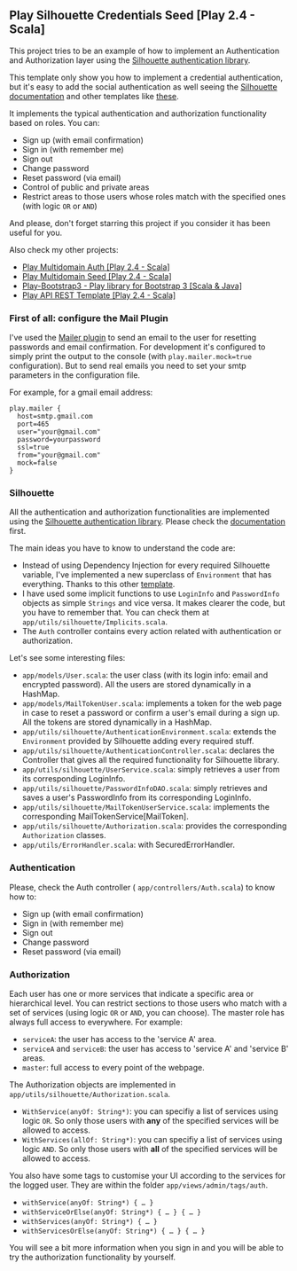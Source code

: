 ## Play Silhouette Credentials Seed [Play 2.4 - Scala]

This project tries to be an example of how to implement an Authentication and Authorization layer using the [Silhouette authentication library](http://silhouette.mohiva.com).

This template only show you how to implement a credential authentication, but it's easy to add the social authentication as well seeing the [Silhouette documentation](http://silhouette.mohiva.com/docs) and other templates like [these](http://silhouette.mohiva.com/docs/examples).

It implements the typical authentication and authorization functionality based on roles. You can:

* Sign up (with email confirmation)
* Sign in (with remember me)
* Sign out
* Change password
* Reset password (via email)
* Control of public and private areas
* Restrict areas to those users whose roles match with the specified ones (with logic `OR` or `AND`)


And please, don't forget starring this project if you consider it has been useful for you.

Also check my other projects:

* [Play Multidomain Auth [Play 2.4 - Scala]](https://github.com/adrianhurt/play-multidomain-auth)
* [Play Multidomain Seed [Play 2.4 - Scala]](https://github.com/adrianhurt/play-multidomain-seed)
* [Play-Bootstrap3 - Play library for Bootstrap 3 [Scala & Java]](http://play-bootstrap3.herokuapp.com)
* [Play API REST Template [Play 2.4 - Scala]](https://github.com/adrianhurt/play-api-rest-seed)

### First of all: configure the Mail Plugin

I've used the [Mailer plugin](https://github.com/playframework/play-mailer) to send an email to the user for resetting passwords and email confirmation. For development it's configured to simply print the output to the console (with `play.mailer.mock=true` configuration). But to send real emails you need to set your smtp parameters in the configuration file.

For example, for a gmail email address:

    play.mailer {
      host=smtp.gmail.com
      port=465
      user="your@gmail.com"
      password=yourpassword
      ssl=true
      from="your@gmail.com"
      mock=false
    }

### Silhouette

All the authentication and authorization functionalities are implemented using the [Silhouette authentication library](http://silhouette.mohiva.com). Please check the [documentation](http://silhouette.mohiva.com/docs) first.

The main ideas you have to know to understand the code are:

* Instead of using Dependency Injection for every required Silhouette variable, I've implemented a new superclass of `Environment` that has everything. Thanks to this other [template](https://github.com/KyleU/play-silhouette-postgres-async-seed).
* I have used some implicit functions to use `LoginInfo` and `PasswordInfo` objects as simple `Strings` and vice versa. It makes clearer the code, but you have to remember that. You can check them at `app/utils/silhouette/Implicits.scala`.
* The `Auth` controller contains every action related with authentication or authorization.

Let's see some interesting files:

* `app/models/User.scala`:  the user class (with its login info: email and encrypted password). All the users are stored dynamically in a HashMap.
* `app/models/MailTokenUser.scala`:  implements a token for the web page in case to reset a password or confirm a user's email during a sign up. All the tokens are stored dynamically in a HashMap.
* `app/utils/silhouette/AuthenticationEnvironment.scala`: extends the `Environment` provided by Silhouette adding every required stuff.
* `app/utils/silhouette/AuthenticationController.scala`:  declares the Controller that gives all the required functionality for Silhouette library.
* `app/utils/silhouette/UserService.scala`:  simply retrieves a user from its corresponding LoginInfo.
* `app/utils/silhouette/PasswordInfoDAO.scala`:  simply retrieves and saves a user's PasswordInfo from its corresponding LoginInfo.
* `app/utils/silhouette/MailTokenUserService.scala`:  implements the corresponding MailTokenService[MailToken].
* `app/utils/silhouette/Authorization.scala`:  provides the corresponding `Authorization` classes.
* `app/utils/ErrorHandler.scala`:  with SecuredErrorHandler.

### Authentication

Please, check the Auth controller ( `app/controllers/Auth.scala`) to know how to:

* Sign up (with email confirmation)
* Sign in (with remember me)
* Sign out
* Change password
* Reset password (via email)

### Authorization

Each user has one or more services that indicate a specific area or hierarchical level. You can restrict sections to those users who match with a set of services (using logic `OR` or `AND`, you can choose). The master role has always full access to everywhere. For example:

* `serviceA`: the user has access to the 'service A' area.
* `serviceA` and `serviceB`: the user has access to 'service A' and 'service B' areas.
* `master`: full access to every point of the webpage.

The Authorization objects are implemented in `app/utils/silhouette/Authorization.scala`.

* `WithService(anyOf: String*)`: you can specifiy a list of services using logic `OR`. So only those users with __any__ of the specified services will be allowed to access.
* `WithServices(allOf: String*)`: you can specifiy a list of services using logic `AND`. So only those users with __all__ of the specified services will be allowed to access.

You also have some tags to customise your UI according to the services for the logged user. They are within the folder `app/views/admin/tags/auth`.

* `withService(anyOf: String*) { … }`
* `withServiceOrElse(anyOf: String*) { … } { … }`
* `withServices(anyOf: String*) { … }`
* `withServicesOrElse(anyOf: String*) { … } { … }`

You will see a bit more information when you sign in and you will be able to try the authorization functionality by yourself.